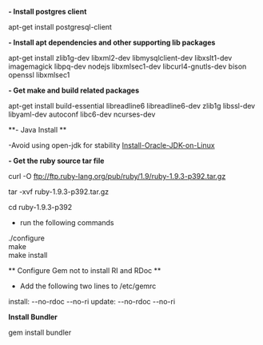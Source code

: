 **- Install postgres client**

apt-get install postgresql-client

**- Install apt dependencies and other supporting lib packages**

 apt-get install zlib1g-dev libxml2-dev libmysqlclient-dev libxslt1-dev   imagemagick libpq-dev nodejs libxmlsec1-dev libcurl4-gnutls-dev bison openssl libxmlsec1 

**- Get make and build related packages**

apt-get install build-essential libreadline6 libreadline6-dev zlib1g libssl-dev libyaml-dev autoconf libc6-dev ncurses-dev  

**-  Java Install **

-Avoid using open-jdk for stability [Install-Oracle-JDK-on-Linux](https://github.com/m-narayan/beacon/wiki/Install-Oracle-JDK-on-Linux)

**- Get the ruby source tar file**

curl -O ftp://ftp.ruby-lang.org/pub/ruby/1.9/ruby-1.9.3-p392.tar.gz

tar -xvf ruby-1.9.3-p392.tar.gz

cd ruby-1.9.3-p392

- run the following commands

./configure  
make  
make install 

** Configure Gem not to install RI and RDoc **

- Add the following two lines to /etc/gemrc

install: --no-rdoc --no-ri 
update:  --no-rdoc --no-ri


**Install Bundler**

gem install bundler